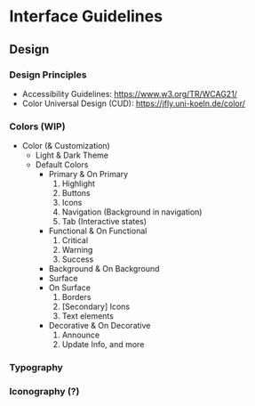 # Interface Guidelines

## Design

### Design Principles

* Accessibility Guidelines: https://www.w3.org/TR/WCAG21/
* Color Universal Design (CUD): https://jfly.uni-koeln.de/color/

### Colors (**WIP**)

- Color (& Customization)
    - Light & Dark Theme
    - Default Colors
        - Primary & On Primary
            1. Highlight
            2. Buttons
            3. Icons
            4. Navigation (Background in navigation)
            5. Tab (Interactive states)
        - Functional & On Functional
            1. Critical
            2. Warning
            3. Success
        - Background & On Background
        - Surface
        - On Surface
            1. Borders
            2. [Secondary] Icons
            3. Text elements
        - Decorative & On Decorative
            1. Announce
            2. Update Info, and more

### Typography

### Iconography (?)
